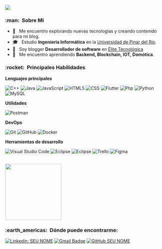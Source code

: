 
![](https://komarev.com/ghpvc/?username=LatinCoder18&color=006bed)

<h3> :man: &nbsp;Sobre Mi </h3>

- 🤔 &nbsp; Me encuentro explorando nuevas tecnologías y creando contenido para mi blog.
- 🎓 &nbsp; Estudio **Ingeniería Informática** en la <a href="https://upr.edu.cu">Universidad de Pinar del Río</a>.
- 💼 &nbsp; Soy blogger  **Desarrollador de software** en <a href="https://www.elitecnologica.com">Élite Tecnológica</a>
- 🌱 &nbsp; Me encuentro aprendiendo **Backend, Blockchain, IOT, Domótica**.

<h3> :rocket: &nbsp;Principales Habilidades </h3>

**Lenguajes principales**

  ![C++](https://img.shields.io/badge/-C++-333333?style=flat&logo=C%2B%2B&logoColor=00599C)
  ![Java](https://img.shields.io/badge/-Java-333333?style=flat&logo=Java&logoColor=007396)
  ![JavaScript](https://img.shields.io/badge/-JavaScript-333333?style=flat&logo=javascript)
  ![HTML5](https://img.shields.io/badge/-HTML5-333333?style=flat&logo=HTML5)
  ![CSS](https://img.shields.io/badge/-CSS-333333?style=flat&logo=CSS3&logoColor=1572B6)
  ![Flutter](https://img.shields.io/badge/-Flutter-333333?style=flat&logo=Flutter)
  ![Php](https://img.shields.io/badge/-Php-333333?style=flat&logo=php)
  ![Python](https://img.shields.io/badge/-Python-333333?style=flat&logo=python)
  ![MySQL](https://img.shields.io/badge/-MySQL-333333?style=flat&logo=mysql)

**Utilidades**

  ![Postman](https://img.shields.io/badge/-Postman-333333?style=flat&logo=postman)

**DevOps**

  ![Git](https://img.shields.io/badge/-Git-333333?style=flat&logo=git)
  ![GitHub](https://img.shields.io/badge/-GitHub-333333?style=flat&logo=github)
  ![Docker](https://img.shields.io/badge/-Docker-333333?style=flat&logo=docker)


**Herramientas de desarrollo**

  ![Visual Studio Code](https://img.shields.io/badge/-Visual%20Studio%20Code-333333?style=flat&logo=visual-studio-code&logoColor=007ACC)
  ![Eclipse](https://img.shields.io/badge/-Eclipse-333333?style=flat&logo=eclipse-ide&logoColor=2C2255)
  ![Eclipse](https://img.shields.io/badge/-Eclipse-333333?style=flat&logo=eclipse-ide&logoColor=2C2255)
  ![Trello](https://img.shields.io/badge/-Trello-333333?style=flat&logo=trello&logoColor=007ACC)
  ![Figma](https://img.shields.io/badge/-Figma-333333?style=flat&logo=figma&logoColor=007ACC)

<br/>

<a href="https://github.com/LatinCoder18">
  <img height="180em" src="https://github-readme-stats.vercel.app/api?username=LatinCoder18&theme=dracula&show_icons=true" />
</a>

<br/>

<h3> :earth_americas: &nbsp;Dónde puede encontrarme: </h3> 

[![Linkedin: SEU NOME](https://img.shields.io/badge/-USERNAME-blue?style=flat-square&logo=Linkedin&logoColor=white&link=https://github.com/LatinCoder18)](LINK-DO-SEU-LINKEDIN)
[![Gmail Badge](https://img.shields.io/badge/-seuemail@email.com-006bed?style=flat-square&logo=Gmail&logoColor=white&link=mailto:avaldesa007@gmail.com)](mailto:avaldesa007@gmail.com)
[![GitHub SEU NOME]( https://img.shields.io/github/followers/VanessaSwerts?label=follow&style=social)](https://github.com/LatinCoder18)

